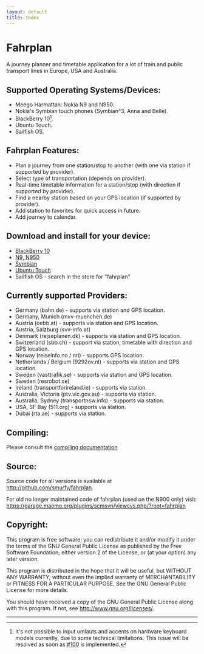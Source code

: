 ```yaml
---
layout: default
title: Index
---
```


Fahrplan
========

A journey planner and timetable application for a lot of train and
public transport lines in Europe, USA and Australia.

Supported Operating Systems/Devices:
------------------------------------
* Meego Harmattan: Nokia N9 and N950.
* Nokia's Symbian touch phones (Symbian^3, Anna and Belle).
* BlackBerry 10[^1].
* Ubuntu Touch.
* Sailfish OS.

Fahrplan Features:
------------------

* Plan a journey from one station/stop to another (with one via station
  if supported by provider).
* Select type of transportation (depends on provider).
* Real-time timetable information for a station/stop (with direction if
  supported by provider).
* Find a nearby station based on your GPS location (if supported by
  provider).
* Add station to favorites for quick access in future.
* Add journey to calendar.

Download and install for your device:
-------------------------------------

* [BlackBerry 10][2]
* [N9, N950][5]
* [Symbian][3]
* [Ubuntu Touch][4]
* Sailfish OS - search in the store for "fahrplan"

Currently supported Providers:
------------------------------

* Germany (bahn.de) - supports via station and GPS location.
* Germany, Munich (mvv-muenchen.de)
* Austria (oebb.at) - supports via station and GPS location.
* Austria, Salzburg (svv-info.at)
* Denmark (rejseplanen.dk) - supports via station and GPS location.
* Switzerland (sbb.ch) - support via station, timetable with direction and GPS location.
* Norway (reiseinfo.no / nri) - supports GPS location.
* Netherlands / Belgium (9292ov.nl) - supports via station and GPS location.
* Sweden (vasttrafik.se) - supports via station and GPS location.
* Sweden (resrobot.se)
* Ireland (transportforireland.ie) - supports via station.
* Australia, Victoria (ptv.vic.gov.au) - supports via station.
* Australia, Sydney (transportnsw.info) - supports via station.
* USA, SF Bay (511.org) - supports via station.
* Dubai (rta.ae) - supports via station.

Compiling:
----------

Please consult the [compiling documentation][1]

Source:
-------

Source code for all versions is available at <http://github.com/smurfy/fahrplan>.

For old no longer maintained code of fahrplan (used on the N900 only) visit: <https://garage.maemo.org/plugins/scmsvn/viewcvs.php/?root=fahrplan>

Copyright:
----------

This program is free software; you can redistribute it and/or modify
it under the terms of the GNU General Public License as published by
the Free Software Foundation; either version 2 of the License, or
(at your option) any later version.

This program is distributed in the hope that it will be useful,
but WITHOUT ANY WARRANTY; without even the implied warranty of
MERCHANTABILITY or FITNESS FOR A PARTICULAR PURPOSE.  See the
GNU General Public License for more details.

You should have received a copy of the GNU General Public License along
with this program.  If not, see <http://www.gnu.org/licenses/>.

---

[^1]: It's not possible to input umlauts and accents on hardware
      keyboard models currently, due to some technical limitations.
      This issue will be resolved as soon as [#100][] is implemented.

[1]: compile
[2]: https://appworld.blackberry.com/webstore/content/28277436/?lang=en&countrycode=DE
[3]: http://applist.schumi1331.de/content/12
[4]: https://appstore.bhdouglass.com/app/com.ubuntu.developer.mzanetti.fahrplan2
[5]: https://openrepos.net/content/smurfy/fahrplan
[#100]: https://github.com/smurfy/fahrplan/issues/100
